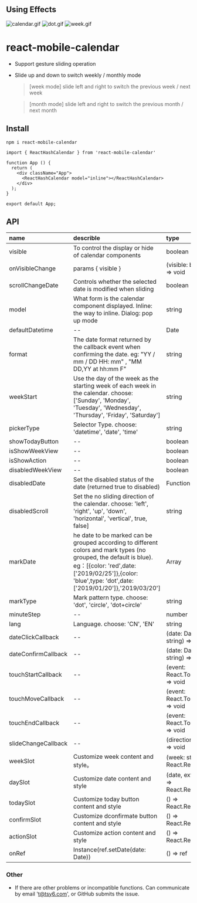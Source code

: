## Using Effects

![calendar.gif](https://www.hxkj.vip/demo/calendar/calendar.gif)
![dot.gif](https://www.hxkj.vip/demo/calendar/dot.gif)
![week.gif](https://www.hxkj.vip/demo/calendar/week.gif)

# react-mobile-calendar

- Support gesture sliding operation
- Slide up and down to switch weekly / monthly mode

  > [week mode] slide left and right to switch the previous week / next week

  > [month mode] slide left and right to switch the previous month / next month

## Install

```
npm i react-mobile-calendar
```

```
import { ReactHashCalendar } from 'react-mobile-calendar'

function App () {
  return (
    <div className="App">
      <ReactHashCalendar model="inline"></ReactHashCalendar>
    </div>
  );
}

export default App;
```

## API

| name                | describle                                                                                                                                                                                                                   | type                                  |    default     |
| :------------------ | :-------------------------------------------------------------------------------------------------------------------------------------------------------------------------------------------------------------------------- | :------------------------------------ | :------------: |
| visible             | To control the display or hide of calendar components                                                                                                                                                                       | boolean                               |     false      |
| onVisibleChange     | params { visible }                                                                                                                                                                                                          | (visible: boolean) => void            |       -        |
| scrollChangeDate    | Controls whether the selected date is modified when sliding                                                                                                                                                                 | boolean                               |      true      |
| model               | What form is the calendar component displayed. Inline: the way to inline. Dialog: pop up mode                                                                                                                               | string                                |     inline     |
| defaultDatetime     | --                                                                                                                                                                                                                          | Date                                  |      now       |
| format              | The date format returned by the callback event when confirming the date. eg: "YY / mm / DD HH: mm" , "MM DD,YY at hh:mm F"                                                                                                  | string                                | YY/MM/DD hh:mm |
| weekStart           | Use the day of the week as the starting week of each week in the calendar. choose: ['Sunday', 'Monday', 'Tuesday', 'Wednesday', 'Thursday', 'Friday', 'Saturday']                                                           | string                                |     sunday     |
| pickerType          | Selector Type. choose: 'datetime', 'date', 'time'                                                                                                                                                                           | string                                |    datetime    |
| showTodayButton     | --                                                                                                                                                                                                                          | boolean                               |      true      |
| isShowWeekView      | --                                                                                                                                                                                                                          | boolean                               |     false      |
| isShowAction        | --                                                                                                                                                                                                                          | boolean                               |      true      |
| disabledWeekView    | --                                                                                                                                                                                                                          | boolean                               |     false      |
| disabledDate        | Set the disabled status of the date (returned true to disabled)                                                                                                                                                             | Function                              |       -        |
| disabledScroll      | Set the no sliding direction of the calendar. choose: 'left', 'right', 'up', 'down', 'horizontal', 'vertical', true, false]                                                                                                 | string                                |       ''       |
| markDate            | he date to be marked can be grouped according to different colors and mark types (no grouped, the default is blue). eg：[{color: 'red',date: ['2019/02/25']},{color: 'blue',type: 'dot',date: ['2019/01/20']},'2019/03/20'] | Array                                 |       []       |
| markType            | Mark pattern type. choose: 'dot', 'circle', 'dot+circle'                                                                                                                                                                    | string                                |      dot       |
| minuteStep          | --                                                                                                                                                                                                                          | number                                |       1        |
| lang                | Language. choose: 'CN', 'EN'                                                                                                                                                                                                | string                                |       CN       |
| dateClickCallback   | --                                                                                                                                                                                                                          | (date: Date \| string) => void        |       -        |
| dateConfirmCallback | --                                                                                                                                                                                                                          | (date: Date \| string) => void        |       -        |
| touchStartCallback  | --                                                                                                                                                                                                                          | (event: React.TouchEvent) => void     |       -        |
| touchMoveCallback   | --                                                                                                                                                                                                                          | (event: React.TouchEvent) => void     |       -        |
| touchEndCallback    | --                                                                                                                                                                                                                          | (event: React.TouchEvent) => void     |       -        |
| slideChangeCallback | --                                                                                                                                                                                                                          | (direction: string) => void           |       -        |
| weekSlot            | Customize week content and style。                                                                                                                                                                                          | (week: string) => React.ReactNode     |       -        |
| daySlot             | Customize date content and style                                                                                                                                                                                            | (date, extendAttr) => React.ReactNode |       -        |
| todaySlot           | Customize today button content and style                                                                                                                                                                                    | () => React.ReactNode                 |       -        |
| confirmSlot         | Customize dconfirmate button content and style                                                                                                                                                                              | () => React.ReactNode                 |       -        |
| actionSlot          | Customize action content and style                                                                                                                                                                                          | () => React.ReactNode                 |       -        |
| onRef               | Instance(ref.setDate(date: Date))                                                                                                                                                                                           | () => ref                             |       -        |

### Other

- If there are other problems or incompatible functions. Can communicate by email 't@tsy6.com', or GitHub submits the issue.
